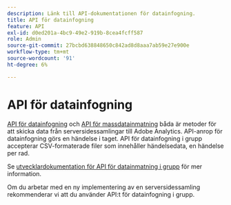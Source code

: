 ```yaml
---
description: Länk till API-dokumentationen för datainfogning.
title: API för datainfogning
feature: API
exl-id: d0ed201a-4bc9-49e2-919b-8cea4fcff587
role: Admin
source-git-commit: 27bcbd638848650c842ad8d8aaa7ab59e27e900e
workflow-type: tm+mt
source-wordcount: '91'
ht-degree: 6%

---
```


# API för datainfogning

[API för datainfogning](https://github.com/AdobeDocs/analytics-1.4-apis/blob/master/docs/data-insertion-api/index.md) och [API för massdatainmatning](../bulk-data-insertion-api/bulk-data-insert.md) båda är metoder för att skicka data från serversidessamlingar till Adobe Analytics. API-anrop för datainfogning görs en händelse i taget. API för datainfogning i grupp accepterar CSV-formaterade filer som innehåller händelsedata, en händelse per rad.

Se [utvecklardokumentation för API för datainmatning i grupp](https://developer.adobe.com/analytics-apis/docs/2.0/guides/endpoints/bulk-data-insertion/) för mer information.

Om du arbetar med en ny implementering av en serversidessamling rekommenderar vi att du använder API:t för datainfogning i grupp.
